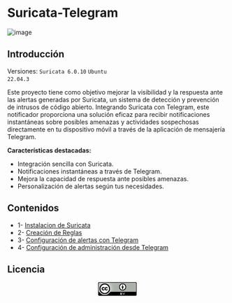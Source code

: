 # Suricata-Telegram

![image](https://github.com/Scosrom/Suricata-Telegram/assets/114906778/69f3fdbf-19c8-4932-996a-a2b25d7baf4c)

       
## Introducción

Versiones:
<code>Suricata 6.0.10</code>
<code>Ubuntu 22.04.3</code> 

Este proyecto tiene como objetivo mejorar la visibilidad y la respuesta ante las alertas generadas por Suricata, un sistema de detección y prevención de intrusos de código abierto. Integrando Suricata con Telegram, este notificador proporciona una solución eficaz para recibir notificaciones instantáneas sobre posibles amenazas y actividades sospechosas directamente en tu dispositivo móvil a través de la aplicación de mensajería Telegram.

**Características destacadas:**

- Integración sencilla con Suricata.
- Notificaciones instantáneas a través de Telegram.
- Mejora la capacidad de respuesta ante posibles amenazas.
- Personalización de alertas según tus necesidades.
    

## Contenidos

  * 1- [Instalacion de Suricata](instalacion.md)
  * 2- [Creación de Reglas](reglas.md)
  * 3- [Configuración de alertas con Telegram](telegram.md)
  * 4- [Configuración de administración desde Telegram](ManoliBot2.md)

## Licencia

<p align="center">
  <img src="88x31.png" alt="licencia">
</p>




